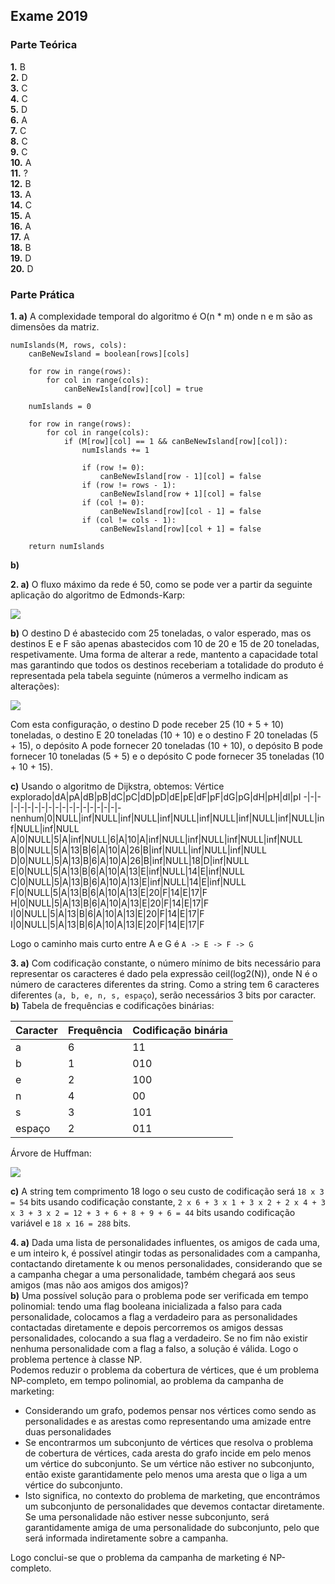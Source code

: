 ## Exame 2019

### Parte Teórica

**1.** B  
**2.** D  
**3.** C  
**4.** C  
**5.** D  
**6.** A  
**7.** C  
**8.** C  
**9.** C  
**10.** A  
**11.** ?  
**12.** B  
**13.** A  
**14.** C  
**15.** A  
**16.** A  
**17.** A  
**18.** B  
**19.** D  
**20.** D  

### Parte Prática

**1. a)** A complexidade temporal do algoritmo é O(n * m) onde n e m são as dimensões da matriz.
```
numIslands(M, rows, cols):
    canBeNewIsland = boolean[rows][cols]

    for row in range(rows):
        for col in range(cols):
            canBeNewIsland[row][col] = true

    numIslands = 0

    for row in range(rows):
        for col in range(cols):
            if (M[row][col] == 1 && canBeNewIsland[row][col]):
                numIslands += 1

                if (row != 0):
                    canBeNewIsland[row - 1][col] = false
                if (row != rows - 1):
                    canBeNewIsland[row + 1][col] = false
                if (col != 0):
                    canBeNewIsland[row][col - 1] = false
                if (col != cols - 1):
                    canBeNewIsland[row][col + 1] = false
    
    return numIslands
```
**b)**

**2. a)** O fluxo máximo da rede é 50, como se pode ver a partir da seguinte aplicação do algoritmo de Edmonds-Karp:

![](Imagens\Fluxo2019.jpg?raw=true)

**b)** O destino D é abastecido com 25 toneladas, o valor esperado, mas os destinos E e F são apenas abastecidos com 10 de 20 e 15 de 20 toneladas, respetivamente. Uma forma de alterar a rede, mantento a capacidade total mas garantindo que todos os destinos receberiam a totalidade do produto é representada pela tabela seguinte (números a vermelho indicam as alterações):

![](Imagens\Tabela.png?raw=true)

Com esta configuração, o destino D pode receber 25 (10 + 5 + 10) toneladas, o destino E 20 toneladas (10 + 10) e o destino F 20 toneladas (5 + 15), o depósito A pode fornecer 20 toneladas (10 + 10), o depósito B pode fornecer 10 toneladas (5 + 5) e o depósito C pode fornecer 35 toneladas (10 + 10 + 15).

**c)** Usando o algoritmo de Dijkstra, obtemos:
Vértice explorado|dA|pA|dB|pB|dC|pC|dD|pD|dE|pE|dF|pF|dG|pG|dH|pH|dI|pI
-|-|-|-|-|-|-|-|-|-|-|-|-|-|-|-|-|-|-
nenhum|0|NULL|inf|NULL|inf|NULL|inf|NULL|inf|NULL|inf|NULL|inf|NULL|inf|NULL|inf|NULL
A|0|NULL|5|A|inf|NULL|6|A|10|A|inf|NULL|inf|NULL|inf|NULL|inf|NULL
B|0|NULL|5|A|13|B|6|A|10|A|26|B|inf|NULL|inf|NULL|inf|NULL
D|0|NULL|5|A|13|B|6|A|10|A|26|B|inf|NULL|18|D|inf|NULL
E|0|NULL|5|A|13|B|6|A|10|A|13|E|inf|NULL|14|E|inf|NULL
C|0|NULL|5|A|13|B|6|A|10|A|13|E|inf|NULL|14|E|inf|NULL
F|0|NULL|5|A|13|B|6|A|10|A|13|E|20|F|14|E|17|F
H|0|NULL|5|A|13|B|6|A|10|A|13|E|20|F|14|E|17|F
I|0|NULL|5|A|13|B|6|A|10|A|13|E|20|F|14|E|17|F
I|0|NULL|5|A|13|B|6|A|10|A|13|E|20|F|14|E|17|F

Logo o caminho mais curto entre A e G é `A -> E -> F -> G`

**3. a)** Com codificação constante, o número mínimo de bits necessário para representar os caracteres é dado pela expressão ceil(log2(N)), onde N é o número de caracteres diferentes da string. Como a string tem 6 caracteres diferentes (`a, b, e, n, s, espaço`), serão necessários 3 bits por caracter.  
**b)**
Tabela de frequências e codificações binárias:

Caracter|Frequência|Codificação binária
-|-|-
a|6|11
b|1|010
e|2|100
n|4|00
s|3|101
espaço|2|011

Árvore de Huffman:

![](Imagens\Huffman2019.png?raw=true)

**c)** A string tem comprimento 18 logo o seu custo de codificação será `18 x 3 = 54` bits usando codificação constante, `2 x 6 + 3 x 1 + 3 x 2 + 2 x 4 + 3 x 3 + 3 x 2 = 12 + 3 + 6 + 8 + 9 + 6 = 44` bits usando codificação variável e `18 x 16 = 288` bits.

**4. a)** Dada uma lista de personalidades influentes, os amigos de cada uma, e um inteiro k, é possível atingir todas as personalidades com a campanha, contactando diretamente k ou menos personalidades, considerando que se a campanha chegar a uma personalidade, também chegará aos seus amigos (mas não aos amigos dos amigos)?  
**b)** Uma possível solução para o problema pode ser verificada em tempo polinomial: tendo uma flag booleana inicializada a falso para cada personalidade, colocamos a flag a verdadeiro para as personalidades contactadas diretamente e depois percorremos os amigos dessas personalidades, colocando a sua flag a verdadeiro. Se no fim não existir nenhuma personalidade com a flag a falso, a solução é válida. Logo o problema pertence à classe NP.  
Podemos reduzir o problema da cobertura de vértices, que é um problema NP-completo, em tempo polinomial, ao problema da campanha de  marketing:
* Considerando um grafo, podemos pensar nos vértices como sendo as personalidades e as arestas como representando uma amizade entre duas personalidades
* Se encontrarmos um subconjunto de vértices que resolva o problema de cobertura de vértices, cada aresta do grafo incide em pelo menos um vértice do subconjunto. Se um vértice não estiver no subconjunto, então existe garantidamente pelo menos uma aresta que o liga a um vértice do subconjunto.
* Isto significa, no contexto do problema de marketing, que encontrámos um subconjunto de personalidades que devemos contactar diretamente. Se uma personalidade não estiver nesse subconjunto, será garantidamente amiga de uma personalidade do subconjunto, pelo que será informada indiretamente sobre a campanha.

Logo conclui-se que o problema da campanha de marketing é NP-completo.